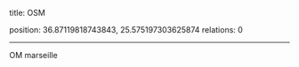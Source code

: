 title: OSM

position: 36.87119818743843, 25.575197303625874
relations: 0

---











OM marseille